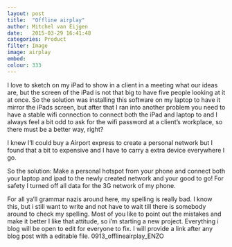```yaml
---
layout: post
title:  "Offline airplay"
author: Mitchel van Eijgen
date:   2015-03-29 16:41:48
categories: Product
filter: Image
image: airplay
embed:
colour: 333
---
```

I love to sketch on my iPad to show in a client in a meeting what our ideas are, but the screen of the iPad is not that big to have five people looking at it at once. So the solution was installing this software on my laptop to have it mirror the iPads screen, but after that I ran into another problem you need to have a stable wifi connection to connect both the iPad and laptop to and I always feel a bit odd to ask for the wifi password at a client’s workplace, so there must be a better way, right?

I knew I’ll could buy a Airport express to create a personal network but I found that a bit to expensive and I have to carry a extra device everywhere I go.

So the solution: Make a personal hotspot from your phone and connect both your laptop and ipad to the newly created network and your good to go! For safety I turned off all data for the 3G network of my phone.



For all ya’ll grammar nazis around here, my spelling is really bad. I know this, but i still want to write and not have to wait till there is somebody around to check my spelling. Most of you like to point out the mistakes and make it better I like that attitude, so i’m starting a new project. Everything i blog will be open to edit for everyone to fix. I will provide a link after any blog post with a editable file. 0913_offlineairplay_ENZO
